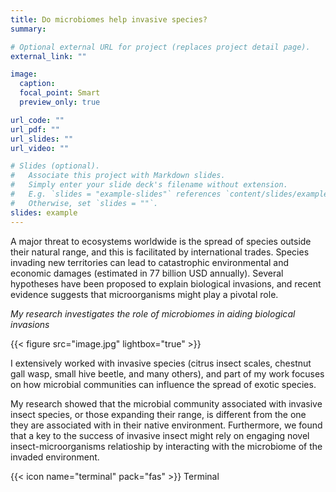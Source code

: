 ```yaml
---
title: Do microbiomes help invasive species? 
summary:

# Optional external URL for project (replaces project detail page).
external_link: ""

image:
  caption:
  focal_point: Smart
  preview_only: true

url_code: ""
url_pdf: ""
url_slides: ""
url_video: ""

# Slides (optional).
#   Associate this project with Markdown slides.
#   Simply enter your slide deck's filename without extension.
#   E.g. `slides = "example-slides"` references `content/slides/example-slides.md`.
#   Otherwise, set `slides = ""`.
slides: example
---
```


A major threat to ecosystems worldwide is the spread of species outside their natural range, and this is  facilitated by international trades. Species invading new territories can lead to catastrophic environmental and economic damages (estimated in 77 billion USD annually). Several hypotheses have been proposed to explain biological invasions, and recent evidence suggests that microorganisms might play a pivotal role. 

*My research investigates the role of microbiomes in aiding biological invasions*

{{< figure src="image.jpg"  lightbox="true" >}}

I extensively worked with invasive species (citrus insect scales, chestnut gall wasp, small hive beetle,  and many others), and part of my work focuses on how microbial communities can influence the spread of exotic species. 

My research showed that the microbial community associated with invasive insect species, or those expanding their range, is different from the one they are associated with in their native environment. Furthermore, we found that a key to the success of invasive insect might rely on engaging novel insect-microorganisms relatioship by interacting with the microbiome of the invaded environment.

{{< icon name="terminal" pack="fas" >}} Terminal 